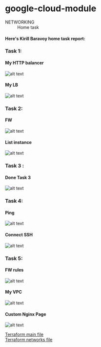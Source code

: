 # google-cloud-module


<dl>
  <dt>NETWORKING</dt>
  <dd>Home task</dd>
</dl>



#### Here's Kirill Baravoy home task report:
### Task 1: <br>
#### My HTTP balancer
![alt text](https://github.com/MNT-Lab/google-cloud-module/blob/kbaravoy/Day%203/img/t1-http-balancer.png "HTTP balancer")
#### My LB
![alt text](https://github.com/MNT-Lab/google-cloud-module/blob/kbaravoy/Day%203/img/t1-load-balancer.png "Load-balancer!")

### Task 2: <br>
#### FW
![alt text](https://github.com/MNT-Lab/google-cloud-module/blob/kbaravoy/Day%203/img/t2-fw-rule.png "FW")
#### List instance
![alt text](https://github.com/MNT-Lab/google-cloud-module/blob/kbaravoy/Day%203/img/t2-list-instance.png "List instance")

### Task 3 : <br>
#### Done Task 3
![alt text](https://github.com/MNT-Lab/google-cloud-module/blob/kbaravoy/Day%203/img/t3-done.png "Task 3 done")

### Task 4: <br>
#### Ping
![alt text](https://github.com/MNT-Lab/google-cloud-module/blob/kbaravoy/Day%203/img/t4-ping.png "Successful ping")
#### Connect SSH
![alt text](https://github.com/MNT-Lab/google-cloud-module/blob/kbaravoy/Day%203/img/t4-ssh.png "Successful SSH")

### Task 5: <br>
#### FW rules
![alt text](https://github.com/MNT-Lab/google-cloud-module/blob/kbaravoy/Day%203/img/t5-fw.png "FW rules")
#### My VPC
![alt text](https://github.com/MNT-Lab/google-cloud-module/blob/kbaravoy/Day%203/img/t5-vpc.png "VPC")
#### Custom Nginx Page
![alt text](https://github.com/MNT-Lab/google-cloud-module/blob/kbaravoy/Day%203/img/t5-nginx.png "Hello!")


[Terraform main file](https://github.com/MNT-Lab/google-cloud-module/blob/kbaravoy/Day%203/main.tf "Main.tf") <br>
[Terraform networks file](https://github.com/MNT-Lab/google-cloud-module/blob/kbaravoy/Day%203/networks.tf "networks.tf") <br>
